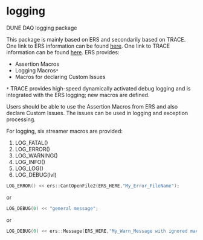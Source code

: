 # logging
DUNE DAQ logging package

This package is mainly based on ERS and secondarily based on TRACE.
One link to ERS information can be found [here](https://atlas-tdaq-monitoring.web.cern.ch/OH/refman/ERSHowTo.html).
One link to TRACE information can be found [here](https://cdcvs.fnal.gov/redmine/projects/trace/wiki).
ERS provides:
- Assertion Macros
- Logging Macros<code>*</code>
- Macros for declaring Custom Issues

<code>*</code> TRACE provides high-speed dynamically activated debug logging and is integrated with the ERS logging; new macros are defined.

Users should be able to use the Assertion Macros from ERS and also declare Custom Issues. The issues can be used in logging and exception processing.

For logging, six streamer macros are provided:
1. LOG_FATAL()
2. LOG_ERROR()
3. LOG_WARNING()
4. LOG_INFO()
5. LOG_LOG()
6. LOG_DEBUG(lvl)

~~~cpp
LOG_ERROR() << ers::CantOpenFile2(ERS_HERE,"My_Error_FileName");
~~~
or
~~~cpp
LOG_DEBUG(0) << "general message";
~~~
or
~~~cpp
LOG_DEBUG(0) << ers::Message(ERS_HERE,"My_Warn_Message with ignored macro param");
~~~
